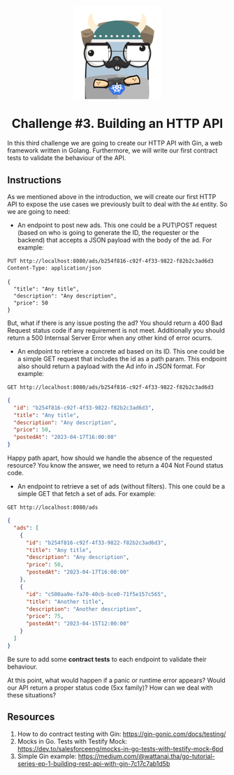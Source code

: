<p align="center">
    <img alt="&quot;a random gopher created by gopherize.me&quot;" src="../../img/gopher-challenge-3.png" width="200px" style="display: block; margin: 0 auto"/>
</p>

<h1 align="center" style="text-align: center;">
  Challenge #3. Building an HTTP API
</h1>

In this third challenge we are going to create our HTTP API with Gin, a web framework written in Golang. Furthermore, we
will write our first contract tests to validate the behaviour of the API.

## Instructions

As we mentioned above in the introduction, we will create our first HTTP API to expose the use cases we previously built
to deal with the `Ad` entity. So we are going to need:

* An endpoint to post new ads. This one could be a PUT\POST request (based on who is going to generate the ID, the
requester or the backend) that accepts a JSON payload with the body of the ad. For example:

````http request
PUT http://localhost:8080/ads/b254f816-c92f-4f33-9822-f82b2c3ad6d3
Content-Type: application/json

{
  "title": "Any title",
  "description": "Any description",
  "price": 50
}
````
But, what if there is any issue posting the ad? You should return a 400 Bad Request status code if any requirement is not meet. Additionally you should return a 500 Internsal Server Error when any other kind of error ocurrs.

* An endpoint to retrieve a concrete ad based on its ID. This one could be a simple GET request that includes the id as 
a path param. This endpoint also should return a payload with the Ad info in JSON format. For example:
````http request
GET http://localhost:8080/ads/b254f816-c92f-4f33-9822-f82b2c3ad6d3
````
````json
{
  "id": "b254f816-c92f-4f33-9822-f82b2c3ad6d3",
  "title": "Any title",
  "description": "Any description",
  "price": 50,
  "postedAt": "2023-04-17T16:00:00"
}
````

Happy path apart, how should we handle the absence of the requested resource? You know the answer, we need to return a 404 Not Found status code.

* An endpoint to retrieve a set of ads (without filters). This one could be a simple GET that fetch a set of ads.
For example:

````http request
GET http://localhost:8080/ads
````
````json
{
  "ads": [
    {
      "id": "b254f816-c92f-4f33-9822-f82b2c3ad6d3",
      "title": "Any title",
      "description": "Any description",
      "price": 50,
      "postedAt": "2023-04-17T16:00:00"
    },
    {
      "id": "c500aa9e-fa70-40cb-bce0-71f5e157c565",
      "title": "Another title",
      "description": "Another description",
      "price": 75,
      "postedAt": "2023-04-15T12:00:00"
    }
  ]
}
````
Be sure to add some **contract tests** to each endpoint to validate their behaviour.

At this point, what would happen if a panic or runtime error appears? Would our API return a proper status code 
(5xx family)? How can we deal with these situations?


## Resources
1. How to do contract testing with Gin: https://gin-gonic.com/docs/testing/
2. Mocks in Go. Tests with Testify Mock: https://dev.to/salesforceeng/mocks-in-go-tests-with-testify-mock-6pd
3. Simple Gin example: https://medium.com/@wattanai.tha/go-tutorial-series-ep-1-building-rest-api-with-gin-7c17c7ab1d5b
